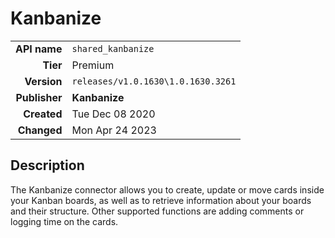 # Kanbanize
| | |
|-:|-|
|**API name**|`shared_kanbanize`|
|**Tier**|Premium|
|**Version**|`releases/v1.0.1630\1.0.1630.3261`|
|**Publisher**|**Kanbanize**|
|**Created**|Tue Dec 08 2020|
|**Changed**|Mon Apr 24 2023|

## Description
The Kanbanize connector allows you to create, update or move cards inside your Kanban boards, as well as to retrieve information about your boards and their structure. Other supported functions are adding comments or logging time on the cards.
